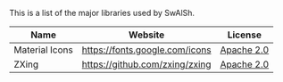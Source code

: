 This is a list of the major libraries used by SwAlSh.

|Name|Website|License|
|----|-------|-------|
|Material Icons|https://fonts.google.com/icons|[Apache 2.0](https://www.apache.org/licenses/LICENSE-2.0.html)|
|ZXing|https://github.com/zxing/zxing|[Apache 2.0](https://www.apache.org/licenses/LICENSE-2.0.html)|

